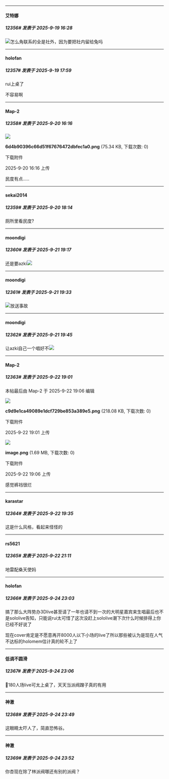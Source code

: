 ﻿
*****

####  艾特娜  
##### 12356#       发表于 2025-9-19 16:28

<img src="https://static.stage1st.com/image/smiley/face2017/037.png" referrerpolicy="no-referrer">怎么角联系的全是社外，因为要把社内留给兔吗

*****

####  holofan  
##### 12357#       发表于 2025-9-19 17:59

rui上桌了

不容易啊

*****

####  Map-2  
##### 12358#       发表于 2025-9-20 16:16

<img src="https://img.stage1st.com/forum/202509/20/161617s7zguvv8op2o6k8g.png" referrerpolicy="no-referrer">

<strong>6d4b90396c66d51f67676472dbfec1a0.png</strong> (75.34 KB, 下载次数: 0)

下载附件

2025-9-20 16:16 上传

民度有点.....

*****

####  sekai2014  
##### 12359#       发表于 2025-9-20 18:14

厕所里看民度?

*****

####  moondigi  
##### 12360#       发表于 2025-9-21 19:17

还是要azki<img src="https://static.stage1st.com/image/smiley/face2017/072.png" referrerpolicy="no-referrer">


*****

####  moondigi  
##### 12361#       发表于 2025-9-21 19:33

<img src="https://static.stage1st.com/image/smiley/face2017/004.gif" referrerpolicy="no-referrer">放送事故

*****

####  moondigi  
##### 12362#       发表于 2025-9-21 19:45

让azki自己一个唱好不<img src="https://static.stage1st.com/image/smiley/face2017/004.gif" referrerpolicy="no-referrer">

*****

####  Map-2  
##### 12363#       发表于 2025-9-22 19:01

 本帖最后由 Map-2 于 2025-9-22 19:06 编辑 

<img src="https://img.stage1st.com/forum/202509/22/190149o5htkq2w7w25t7dw.png" referrerpolicy="no-referrer">

<strong>c9d9e1ca49089e1dcf729be853a389e5.png</strong> (218.08 KB, 下载次数: 0)

下载附件

2025-9-22 19:01 上传

<img src="https://img.stage1st.com/forum/202509/22/190624p5ocoholkqo1kkyg.png" referrerpolicy="no-referrer">

<strong>image.png</strong> (1.69 MB, 下载次数: 0)

下载附件

2025-9-22 19:06 上传

感觉裤裆很烂

*****

####  karastar  
##### 12364#       发表于 2025-9-22 19:35

这是什么风格，看起来怪怪的

*****

####  rs5621  
##### 12365#       发表于 2025-9-22 21:11

地雷配桑天使妈


*****

####  holofan  
##### 12366#       发表于 2025-9-24 23:03

搞了那么大阵势办3Dlive甚至请了一年也请不到一次的大明星嘉宾来生唱最后也不是sololive告知，只能说rui太可惜了这次没赶上sololive潮下次什么时候排得上你已经不好说了

现在cover肯定是不愿意再开8000人以下小场的live了所以那些被认为是现在人气不达标的holomem估计真的轮不上了

*****

####  低调不圆滑  
##### 12367#       发表于 2025-9-24 23:06

🦅180人场live可太上桌了，天天当派阀蹭子真的有用


*****

####  神澈  
##### 12368#       发表于 2025-9-24 23:49

这眼睛太吓人了，简直恐怖谷。

*****

####  神澈  
##### 12369#       发表于 2025-9-24 23:52

你杏现在除了林派阀哪还有别的派阀？

